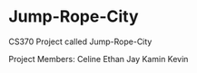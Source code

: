 # Jump-Rope-City
CS370 Project called Jump-Rope-City


Project Members:
	Celine
	Ethan
	Jay
	Kamin
	Kevin

